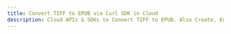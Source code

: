 ---title: Convert TIFF to EPUB via Curl SDK in Clouddescription: Cloud APIs & SDKs to Convert TIFF to EPUB. Also Create, Edit & Render Microsoft Word & OpenOffice documents in the Cloud.---